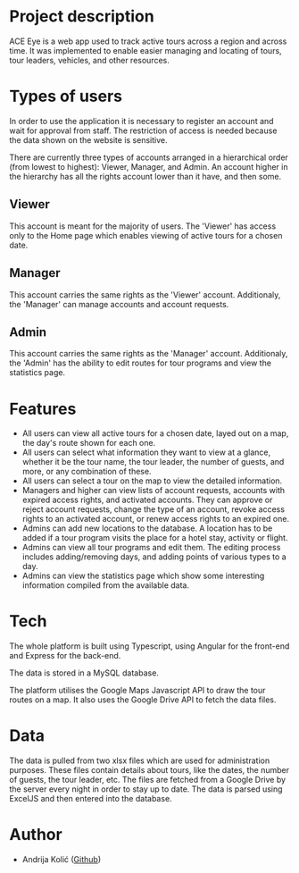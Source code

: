 # Project description

ACE Eye is a web app used to track active tours across a region and across time. It was implemented to enable easier managing and locating of tours, tour leaders, vehicles, and other resources.

# Types of users

In order to use the application it is necessary to register an account and wait for approval from staff. The restriction of access is needed because the data shown on the website is sensitive.

There are currently three types of accounts arranged in a hierarchical order (from lowest to highest): Viewer, Manager, and Admin. An account higher in the hierarchy has all the rights account lower than it have, and then some.

## Viewer

This account is meant for the majority of users. The 'Viewer' has access only to the Home page which enables viewing of active tours for a chosen date.

## Manager

This account carries the same rights as the 'Viewer' account. Additionaly, the 'Manager' can manage accounts and account requests.

## Admin

This account carries the same rights as the 'Manager' account. Additionaly, the 'Admin' has the ability to edit routes for tour programs and view the statistics page.

# Features

- All users can view all active tours for a chosen date, layed out on a map, the day's route shown for each one.
- All users can select what information they want to view at a glance, whether it be the tour name, the tour leader, the number of guests, and more, or any combination of these.
- All users can select a tour on the map to view the detailed information.
- Managers and higher can view lists of account requests, accounts with expired access rights, and activated accounts. They can approve or reject account requests, change the type of an account, revoke access rights to an activated account, or renew access rights to an expired one.
- Admins can add new locations to the database. A location has to be added if a tour program visits the place for a hotel stay, activity or flight.
- Admins can view all tour programs and edit them. The editing process includes adding/removing days, and adding points of various types to a day.
- Admins can view the statistics page which show some interesting information compiled from the available data.

# Tech

The whole platform is built using Typescript, using Angular for the front-end and Express for the back-end.

The data is stored in a MySQL database.

The platform utilises the Google Maps Javascript API to draw the tour routes on a map. It also uses the Google Drive API to fetch the data files.

# Data

The data is pulled from two xlsx files which are used for administration purposes. These files contain details about tours, like the dates, the number of guests, the tour leader, etc. The files are fetched from a Google Drive by the server every night in order to stay up to date. The data is parsed using ExcelJS and then entered into the database.

# Author

- Andrija Kolić ([Github](https://github.com/k0lic))
